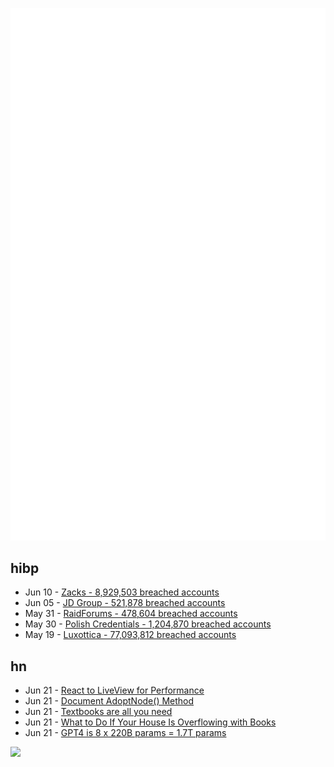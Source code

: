 ![Metrics](https://raw.githubusercontent.com/phixion/phixion/master/metrics.svg)

## hibp

<!--
for https://github.com/phixion/phixion/blob/main/.github/workflows/feeds.yml
-->
<!--START_SECTION:haveibeenpwnd-->
- Jun 10 - [Zacks - 8,929,503 breached accounts](https://haveibeenpwned.com/PwnedWebsites#Zacks)
- Jun 05 - [JD Group - 521,878 breached accounts](https://haveibeenpwned.com/PwnedWebsites#JDGroup)
- May 31 - [RaidForums - 478,604 breached accounts](https://haveibeenpwned.com/PwnedWebsites#RaidForums)
- May 30 - [Polish Credentials - 1,204,870 breached accounts](https://haveibeenpwned.com/PwnedWebsites#PolishCredentials)
- May 19 - [Luxottica - 77,093,812 breached accounts](https://haveibeenpwned.com/PwnedWebsites#Luxottica)
<!--END_SECTION:haveibeenpwnd-->

## hn

<!--
for https://github.com/phixion/phixion/blob/main/.github/workflows/feeds.yml
-->
<!--START_SECTION:hn-->
- Jun 21 - [React to LiveView for Performance](https://podcast.thinkingelixir.com/156)
- Jun 21 - [Document AdoptNode() Method](https://developer.mozilla.org/en-US/docs/Web/API/Document/adoptNode)
- Jun 21 - [Textbooks are all you need](https://arxiv.org/abs/2306.11644)
- Jun 21 - [What to Do If Your House Is Overflowing with Books](https://lithub.com/what-to-do-if-your-house-is-overflowing-with-books/)
- Jun 21 - [GPT4 is 8 x 220B params = 1.7T params](https://twitter.com/swyx/status/1671272883379908608)
<!--END_SECTION:hn-->

<!--
for https://yhype.me
-->
![](https://hit.yhype.me/github/profile?user_id=13013670)

